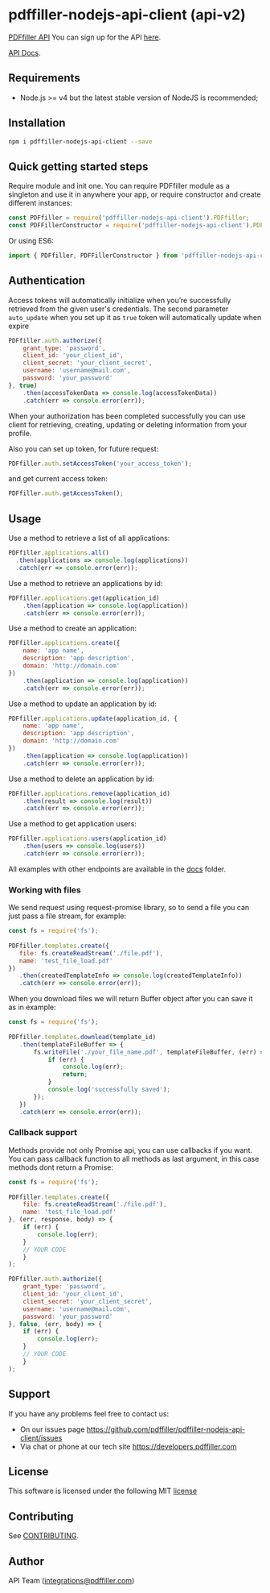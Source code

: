 # pdffiller-nodejs-api-client (api-v2)

[PDFfiller API](https://api.pdffiller.com)
You can sign up for the API [here](https://developers.pdffiller.com/#tab-features).

[API Docs](https://docs.pdffiller.com/).

## Requirements

* Node.js >= v4 but the latest stable version of NodeJS is recommended;

## Installation

``` sh
npm i pdffiller-nodejs-api-client --save
```

## Quick getting started steps

Require module and init one. You can require PDFfiller module as a singleton and use it in anywhere your app, or require constructor and create different instances:

```javascript
const PDFfiller = require('pdffiller-nodejs-api-client').PDFfiller;
const PDFFillerConstructor = require('pdffiller-nodejs-api-client').PDFfillerConstructor;
```

Or using ES6:
```javascript
import { PDFfiller, PDFFillerConstructor } from 'pdffiller-nodejs-api-client';
```


## Authentication

Access tokens will automatically initialize when you’re successfully retrieved from the given user's credentials.
The second parameter `auto_update` when you set up it as `true` token will automatically update when expire

```javascript
PDFfiller.auth.authorize({
    grant_type: 'password',
    client_id: 'your_client_id',
    client_secret: 'your_client_secret',
    username: 'username@mail.com',
    password: 'your_password'
}, true)
    .then(accessTokenData => console.log(accessTokenData))
    .catch(err => console.error(err));
```

When your authorization has been completed successfully you can use client for retrieving, creating, updating or deleting information from your profile.

Also you can set up token, for future request:

```javascript
PDFfiller.auth.setAccessToken('your_access_token');
```

and get current access token:

```javascript
PDFfiller.auth.getAccessToken();
```

## Usage

Use a method to retrieve a list of all applications:
```javascript
PDFfiller.applications.all()
  .then(applications => console.log(applications))
  .catch(err => console.error(err));
```

Use a method to retrieve an applications by id:
```javascript
PDFfiller.applications.get(application_id)
    .then(application => console.log(application))
    .catch(err => console.error(err));
```

Use a method to create an application:
```javascript
PDFfiller.applications.create({
    name: 'app name',
    description: 'app description',
    domain: 'http://domain.com'
})
    .then(application => console.log(application))
    .catch(err => console.error(err));
```

Use a method to update an application by id:
```javascript
PDFfiller.applications.update(application_id, {
    name: 'app name',
    description: 'app description',
    domain: 'http://domain.com'
})
    .then(application => console.log(application))
    .catch(err => console.error(err));
```

Use a method to delete an application by id:
```javascript
PDFfiller.applications.remove(application_id)
    .then(result => console.log(result))
    .catch(err => console.error(err));
```

Use a method to get application users:
```javascript
PDFfiller.applications.users(application_id)
    .then(users => console.log(users))
    .catch(err => console.error(err));
```

All examples with other endpoints are available in the [docs](https://github.com/pdffiller/pdffiller-nodejs-api-client/tree/master/docs) folder.

### Working with files
We send request using request-promise library, so to send a file you can just pass a file stream, for example:
 ```javascript
const fs = require('fs');  
  
PDFfiller.templates.create({
    file: fs.createReadStream('./file.pdf'),
    name: 'test_file_load.pdf'
})
    .then(createdTemplateInfo => console.log(createdTemplateInfo))
    .catch(err => console.error(err));
 ```
 
When you download files we will return Buffer object after you can save it as in example:
 ```javascript
const fs = require('fs');
  
PDFfiller.templates.download(template_id)
    .then(templateFileBuffer => {
        fs.writeFile('./your_file_name.pdf', templateFileBuffer, (err) => {
            if (err) {
                console.log(err);
                return;
            }
            console.log('successfully saved');
        });
    })
    .catch(err => console.error(err));
 ```
 
### Callback support
Methods provide not only Promise api, you can use callbacks if you want. You can pass callback function to all methods as last argument, in this case methods dont return a Promise:
```javascript
const fs = require('fs');
  
PDFfiller.templates.create({
    file: fs.createReadStream('./file.pdf'),
    name: 'test_file_load.pdf'
}, (err, response, body) => {
    if (err) {
        console.log(err);
    }
    // YOUR CODE
    }
);
 ```
 
```javascript
PDFfiller.auth.authorize({
    grant_type: 'password',
    client_id: 'your_client_id',
    client_secret: 'your_client_secret',
    username: 'username@mail.com',
    password: 'your_password'
}, false, (err, body) => {
    if (err) {
        console.log(err);
    }
    // YOUR CODE
    }
);
 ```

## Support
If you have any problems feel free to contact us:
* On our issues page https://github.com/pdffiller/pdffiller-nodejs-api-client/issues
* Via chat or phone at our tech site https://developers.pdffiller.com

## License
This software is licensed under the following MIT [license](https://github.com/pdffiller/pdffiller-nodejs-api-client/blob/master/LICENSE)

## Contributing

See [CONTRIBUTING](https://github.com/pdffiller/pdffiller-nodejs-api-client/blob/master/CONTRIBUTING.md).

## Author
API Team (integrations@pdffiller.com)